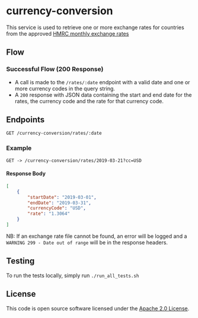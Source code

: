 # currency-conversion

This service is used to retrieve one or more exchange rates for countries from the approved [HMRC monthly exchange rates](https://www.gov.uk/government/collections/exchange-rates-for-customs-and-vat)

## Flow

### Successful Flow (200 Response)
- A call is made to the `/rates/:date` endpoint with a valid date and one or more  currency codes in the query string.
- A `200` response with JSON data containing the start and end date for the rates, the currency code and the rate for that currency code.


## Endpoints
`GET /currency-conversion/rates/:date`

### Example

`GET -> /currency-conversion/rates/2019-03-21?cc=USD`

#### Response Body

```json
[
    {
        "startDate": "2019-03-01",
        "endDate": "2019-03-31",
        "currencyCode": "USD",
        "rate": "1.3064"
    }
]
```

NB: If an exchange rate file cannot be found, an error will be logged and a `WARNING 299 - Date out of range` will be in the response headers.

## Testing
To run the tests locally, simply run `./run_all_tests.sh`

## License

This code is open source software licensed under the [Apache 2.0 License]("http://www.apache.org/licenses/LICENSE-2.0.html").
